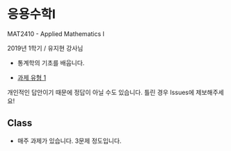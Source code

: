 # 응용수학I

MAT2410 - Applied Mathematics I

2019년 1학기 / 유지현 강사님

- 통계학의 기초를 배웁니다.

- [과제 유형 1](homework-1)

개인적인 답안이기 때문에 정답이 아닐 수도 있습니다. 틀린 경우 Issues에 제보해주세요!

## Class 

- 매주 과제가 있습니다. 3문제 정도입니다.